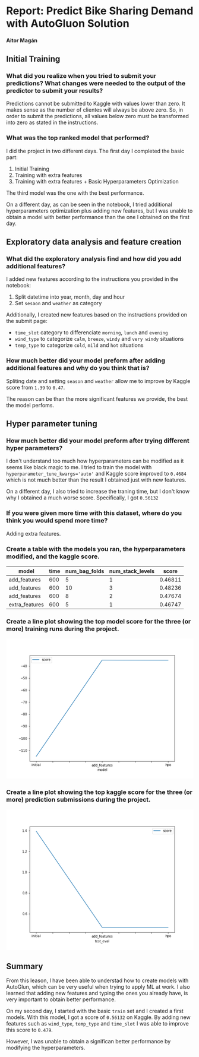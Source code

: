 # Report: Predict Bike Sharing Demand with AutoGluon Solution
#### Aitor Magán

## Initial Training
### What did you realize when you tried to submit your predictions? What changes were needed to the output of the predictor to submit your results?
Predictions cannot be submitted to Kaggle with values lower than zero. It makes sense as the number of clientes will 
always be above zero. So, in order to submit the predictions, all values below zero must be transformed into zero as
stated in the instructions. 

### What was the top ranked model that performed?
I did the project in two different days. The first day I completed the basic part:

1. Initial Training
2. Training with extra features
3. Training with extra features + Basic Hyperparameters Optimization

The third model was the one with the best performance.

On a different day, as can be seen in the notebook, I tried additional hyperparameters optimization plus adding new
features, but I was unable to obtain a model with better performance than the one I obtained on the first day.

## Exploratory data analysis and feature creation
### What did the exploratory analysis find and how did you add additional features?
I added new features according to the instructions you provided in the notebook:

1. Split datetime into year, month, day and hour
2. Set `sesaon` and `weather` as category

Additionally, I created new features based on the instructions provided on the submit page:

* `time_slot` category to differenciate `morning`, `lunch` and `evening`
* `wind_type` to categorize `calm`, `breeze`, `windy` and `very windy` situations
* `temp_type` to categorize `cold`, `mild` and `hot` situations

### How much better did your model preform after adding additional features and why do you think that is?
Spliting date and setting `season` and `weather` allow me to improve by Kaggle score from `1.39` to `0.47`.

The reason can be than the more significant features we provide, the best the model perfoms. 

## Hyper parameter tuning
### How much better did your model preform after trying different hyper parameters?
I don't understand too much how hyperparameters can be modified as it seems like black magic to me. I tried to train
the model with `hyperparameter_tune_kwargs='auto'` and Kaggle score improved to `0.4684` which is not much better than
the result I obtained just with new features. 

On a different day, I also tried to increase the traning time, but I don't know why I obtained a much worse score. 
Specifically, I got `0.56132`

### If you were given more time with this dataset, where do you think you would spend more time?
Adding extra features. 

### Create a table with the models you ran, the hyperparameters modified, and the kaggle score.
|model|time|num_bag_folds|num_stack_levels|score|
|--|--|--|--|--|
|add_features|600|5|1|0.46811|
|add_features|600|10|3|0.48236|
|add_features|600|8|2|0.47674|
|extra_features|600|5|1|0.46747|


### Create a line plot showing the top model score for the three (or more) training runs during the project.

![model_train_score.png](img/model_train_score.png)

### Create a line plot showing the top kaggle score for the three (or more) prediction submissions during the project.

![model_test_score.png](img/model_test_score.png)

## Summary
From this leason, I have been able to understad how to create models with AutoGlun, which can be very useful when 
trying to apply ML at work. I also learned that adding new features and typing the ones you already have, is very 
important to obtain better performance.

On my second day, I started with the basic `train` set and I created a first models. With this model, I got a score of
`0.56132` on Kaggle. By adding new features such as `wind_type`, `temp_type` and `time_slot` I was able to improve this
score to `0.479`.

However, I was unable to obtain a significan better performance by modifying the hyperparameters. 
